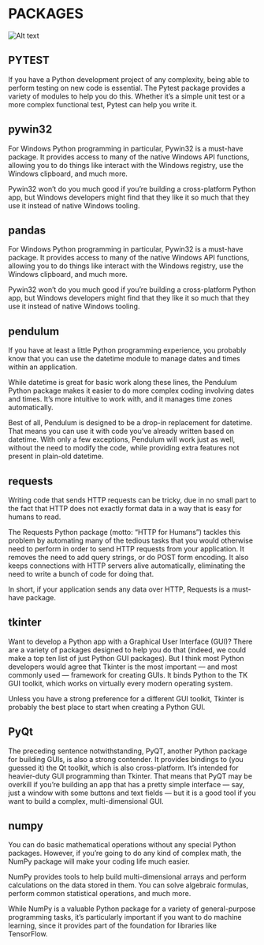 # PACKAGES
![Alt text](https://cdn.activestate.com/wp-content/uploads/2020/01/Top10PythonPackages-1200x678.png  "a title")
## PYTEST
If you have a Python development project of any complexity, being able to perform testing on new code is essential. The Pytest package provides a variety of modules to help you do this. Whether it’s a simple unit test or a more complex functional test, Pytest can help you write it.

## pywin32
For Windows Python programming in particular, Pywin32 is a must-have package. It provides access to many of the native Windows API functions, allowing you to do things like interact with the Windows registry, use the Windows clipboard, and much more.

Pywin32 won’t do you much good if you’re building a cross-platform Python app, but Windows developers might find that they like it so much that they use it instead of native Windows tooling.

## pandas
For Windows Python programming in particular, Pywin32 is a must-have package. It provides access to many of the native Windows API functions, allowing you to do things like interact with the Windows registry, use the Windows clipboard, and much more.

Pywin32 won’t do you much good if you’re building a cross-platform Python app, but Windows developers might find that they like it so much that they use it instead of native Windows tooling.

## pendulum
If you have at least a little Python programming experience, you probably know that you can use the datetime module to manage dates and times within an application.

While datetime is great for basic work along these lines, the Pendulum Python package makes it easier to do more complex coding involving dates and times. It’s more intuitive to work with, and it manages time zones automatically.

Best of all, Pendulum is designed to be a drop-in replacement for datetime. That means you can use it with code you’ve already written based on datetime. With only a few exceptions, Pendulum will work just as well, without the need to modify the code, while providing extra features not present in plain-old datetime.

## requests
Writing code that sends HTTP requests can be tricky, due in no small part to the fact that HTTP does not exactly format data in a way that is easy for humans to read.

The Requests Python package (motto: “HTTP for Humans”) tackles this problem by automating many of the tedious tasks that you would otherwise need to perform in order to send HTTP requests from your application. It removes the need to add query strings, or do POST form encoding. It also keeps connections with HTTP servers alive automatically, eliminating the need to write a bunch of code for doing that.

In short, if your application sends any data over HTTP, Requests is a must-have package.

## tkinter
Want to develop a Python app with a Graphical User Interface (GUI)? There are a variety of packages designed to help you do that (indeed, we could make a top ten list of just Python GUI packages). But I think most Python developers would agree that Tkinter is the most important — and most commonly used — framework for creating GUIs. It binds Python to the TK GUI toolkit, which works on virtually every modern operating system.

Unless you have a strong preference for a different GUI toolkit, Tkinter is probably the best place to start when creating a Python GUI.

## PyQt
The preceding sentence notwithstanding, PyQT, another Python package for building GUIs, is also a strong contender. It provides bindings to (you guessed it) the Qt toolkit, which is also cross-platform. It’s intended for heavier-duty GUI programming than Tkinter. That means that PyQT may be overkill if you’re building an app that has a pretty simple interface — say, just a window with some buttons and text fields — but it is a good tool if you want to build a complex, multi-dimensional GUI.

## numpy
You can do basic mathematical operations without any special Python packages. However, if you’re going to do any kind of complex math, the NumPy package will make your coding life much easier.

NumPy provides tools to help build multi-dimensional arrays and perform calculations on the data stored in them. You can solve algebraic formulas, perform common statistical operations, and much more.

While NumPy is a valuable Python package for a variety of general-purpose programming tasks, it’s particularly important if you want to do machine learning, since it provides part of the foundation for libraries like TensorFlow.